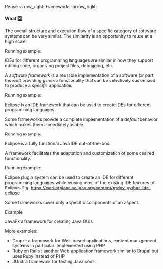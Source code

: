 <link rel="stylesheet" href="{{baseUrl}}/css/textbook.css">

<div class="website-content">

<div id="path">Reuse :arrow_right: Frameworks :arrow_right:</div>

<div id="title">

#### What :two:

</div>

<div id="body">

The overall structure and execution flow of a specific category of software systems can be very similar. The similarity is an opportunity to reuse at a high scale.

<tip-box>

Running example:

IDEs for different programming languages are similar in how they support editing code, organizing project files, debugging, etc.

</tip-box>

A _software framework_ is a reusable implementation of a software (or part thereof) providing _generic_ functionality that can be selectively customized to produce a _specific_ application.

<tip-box>

Running example:

Eclipse is an IDE framework that can be used to create IDEs for different programming languages.

</tip-box>

Some frameworks provide a complete implementation of a _default_ behavior which makes them immediately usable.

<tip-box>

Running example:

Eclipse is a fully functional Java IDE out-of-the-box.

</tip-box>

A framework facilitates the adaptation and customization of some desired functionality.

<tip-box>

Running example:

Eclipse plugin system can be used to create an IDE for different programming languages while reusing most of the existing IDE features of Eclipse. E.g. https://marketplace.eclipse.org/content/pydev-python-ide-eclipse

</tip-box>

Some frameworks cover only a specific components or an aspect.

<tip-box>

Example:

JavaFx a framework for creating Java GUIs.

</tip-box>

<tip-box>

More examples:

*	Drupal: a framework for Web-based applications, content management systems in particular. Implemented using PHP
*	Ruby on Rails : another Web-application framework similar to Drupal but uses Ruby instead of PHP
*	JUnit: a framework for testing Java code.

</tip-box>

</div>

<div id="extras">
<div>

</div>
